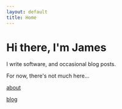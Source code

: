 ```yaml
---
layout: default
title: Home
---
```


# Hi there, I'm James

I write software, and occasional blog posts. 

For now, there's not much here...

[about](/about)

[blog](/blog)